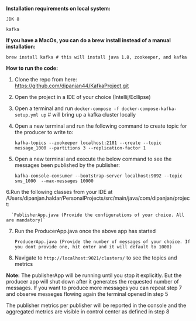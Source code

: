 **Installation requirements on local system:**

`JDK 8`

`kafka`

**If you have a MacOs, you can do a brew install instead of a manual installation:**  
                              
    brew install kafka # this will install java 1.8, zookeeper, and kafka  

**How to run the code:**

1. Clone the repo from here: https://github.com/dipanjan44/KafkaProject.git

2. Open the project in a IDE of your choice (Intellij/Ecllipse)

3. Open a terminal and run `docker-compose -f docker-compose-kafka-setup.yml up`     # will bring up a kafka cluster locally

4. Open a new terminal and run the following command to create topic for the producer to write to:

      `kafka-topics --zookeeper localhost:2181 --create --topic message_1000 --partitions 3 --replication-factor 1`


5. Open a new terminal and execute the below command to see the messages been published by the publisher:

      `kafka-console-consumer --bootstrap-server localhost:9092 --topic sms_1000  --max-messages 10000`

6.Run the following classes from your IDE at /Users/dipanjan.haldar/PersonalProjects/src/main/java/com/dipanjan/project:

      `PublisherApp.java (Provide the configurations of your choice. All are mandatory)`

7. Run the ProducerApp.java once the above app has started

      `ProducerApp.java (Provide the number of messages of your choice. If you dont provide one, hit enter and it will default to 1000)`

8. Navigate to `http://localhost:9021/clusters/` to see the topics and metrics


**Note:** 
  The publisherApp will be running until you stop it explicitly. But the producer app will shut down after it generates 
  the requested number of messages. If you want to produce more messages you can repeat step 7 and observe messeges flowing again 
  the terminal opened in step 5

  The publisher metrics per publisher will be reported in the console and the aggregated metrics are visible in control center 
  as defined in step 8

